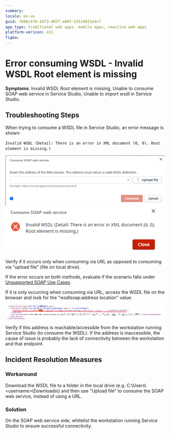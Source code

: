 ```yaml
---
summary: 
locale: en-us
guid: 7b68c470-24f3-405f-a09f-33514022e4cf
app_type: traditional web apps, mobile apps, reactive web apps
platform-version: o11
figma:
---
```


<h1>Error consuming WSDL - Invalid WSDL Root element is missing</h1>

<strong>Symptoms</strong>: 
Invalid WSDL Root element is missing, Unable to consume SOAP web service in Service Studio, Unable to import wsdl in Service Studio.

<h2>Troubleshooting Steps</h2>


<p>When trying to consume a WSDL file in Service Studio, an error message is shown:</p>

<p><code>Invalid WSDL (Detail: There is an error in XML document (0, 0). Root element is missing.)</code></p>

![Dialog box for consuming a SOAP web service with fields to insert the address of the web service or upload a file.](images/im-image-ck-f91dc7be-9dcb-48a8-bbeb-53b9b4854a99.png "Consume SOAP Web Service Dialog")     
![Error message indicating 'Invalid WSDL (Detail: There is an error in XML document (0, 0). Root element is missing.)' when trying to consume a SOAP web service.](images/im-image-ck-008cf207-1c02-46a6-8d00-5141e8caf336.png "Invalid WSDL Error Message")

<p>Verify if it occurs only when consuming via URL as opposed to consuming via "upload file" (file on local drive).</p>

If the error occurs on both methods, evaluate if the scenario falls under <a href="https://success.outsystems.com/documentation/11/integration_with_external_systems/soap/consuming_soap_web_services/unsupported_soap_use_cases/">Unsupported SOAP Use Cases</a>.

<p>If it is only occurring when consuming via URL, access the WSDL file on the browser and look for the "wsdlsoap:address location" value:</p>

![Snippet of a WSDL file showing the wsdlsoap:address location value highlighted.](images/im-image-ck-3c4d0d48-c5fc-4f54-a8c8-27ecde45a174.png "WSDL File Address Location")

<p>Verify if this address is reachable/accessible from the workstation running Service Studio (to consume the WSDL).  If the address is inaccessible, the cause of issue is probably the lack of connectivity between the workstation and that endpoint.</p>

<h2>Incident Resolution Measures</h2>

<h3><strong>Workaround</strong></h3>

<p>Download the WSDL file to a folder in the local drive (e.g. C:\Users\&lt;username&gt;\Downloads\) and then use "Upload file" to consume the SOAP web service, instead of using a URL.</p>

<h3><strong>Solution</strong></h3>

<p>On the SOAP web service side, whitelist the workstation running Service Studio to ensure successful connectivity.</p>
